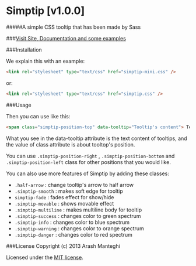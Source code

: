 # Simptip [v1.0.0]
#####A simple CSS tooltip that has been made by Sass

###[Visit Site, Documentation and some examples]()


###Installation

We explain this with an example:
```html
<link rel="stylesheet" type="text/css" href="simptip-mini.css" />
```
or:
```html
<link rel="stylesheet" type="text/css" href="simptip.css" />
```

###Usage

Then you can use like this:
```html
<span class="simptip-position-top" data-tooltip="Tooltip's content"> Text </span>
```
What you see in the data-tooltip attribute is the text content of tooltips, and the value of class attribute is about tooltop's position.

You can use `.simptip-position-right` , `.simptip-position-bottom` and `.simptip-position-left` class for other positions that you would like.

You can also use more features of Simptip by adding these classes:
- `.half-arrow` : change tooltip's arrow to half arrow
- `.simptip-smooth` : makes soft edge for tooltip
- `simptip-fade` : fades effect for show/hide
- `.simptip-movable` : shows movable effect
- `.simptip-multiline` : makes multiline body for tooltip
- `.simptip-success` : changes color to green spectrum
- `.simptip-info` : changes color to blue spectrum
- `.simptip-warning` : changes color to orange spectrum
- `.simptip-danger` : changes color to red spectrum


###License
Copyright (c) 2013 Arash Manteghi

Licensed under the [MIT license](http://opensource.org/licenses/MIT).
